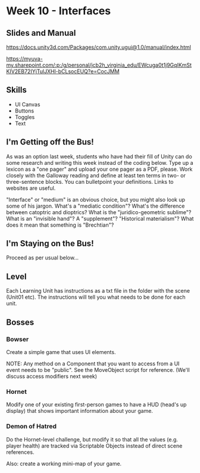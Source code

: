 # Week 10 - Interfaces

## Slides and Manual

https://docs.unity3d.com/Packages/com.unity.ugui@1.0/manual/index.html 

https://myuva-my.sharepoint.com/:p:/g/personal/jcb2h_virginia_edu/EWcuga0t1j9GqIKmStKIV2EB72IYjTulJXHl-bCLsocEUQ?e=CocJMM

## Skills

* UI Canvas
* Buttons
* Toggles
* Text

## I'm Getting off the Bus!

As was an option last week, students who have had their fill of Unity can do some research and writing this week instead of the coding below. Type up a lexicon as a "one pager" and upload your one pager as a PDF, please. Work closely with the Galloway reading and define at least ten terms in two- or three-sentence blocks. You can bulletpoint your definitions. Links to websites are useful. 

"Interface" or "medium" is an obvious choice, but you might also look up some of his jargon. What's a "mediatic condition"? What's the difference between catoptric and dioptrics? What is the "juridico-geometric sublime"? What is an "invisible hand"? A "supplement"? "Historical materialism"? What does it mean that something is "Brechtian"?

## I'm Staying on the Bus!

Proceed as per usual below...

## Level 

Each Learning Unit has instructions as a txt file in the folder with the scene (Unit01 etc). The instructions will tell you what needs to be done for each unit.

## Bosses

### Bowser

Create a simple game that uses UI elements. 

NOTE: Any method on a Component that you want to access from a UI event needs to be "public". See the MoveObject script for reference. (We'll discuss access modifiers next week)

### Hornet

Modify one of your existing first-person games to have a HUD (head's up display) that shows important information about your game.

### Demon of Hatred

Do the Hornet-level challenge, but modify it so that all the values (e.g. player health) are tracked via Scriptable Objects instead of direct scene references. 

Also: create a working mini-map of your game.
